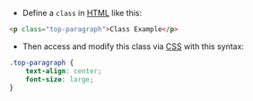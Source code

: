 - Define a  `class` in [HTML](contents-html.md) like this:
```html
<p class="top-paragraph">Class Example</p>
```

- Then access and modify this class via [CSS](content-css.md) with this syntax:
```css
.top-paragraph {
    text-align: center;
    font-size: large;
}
```